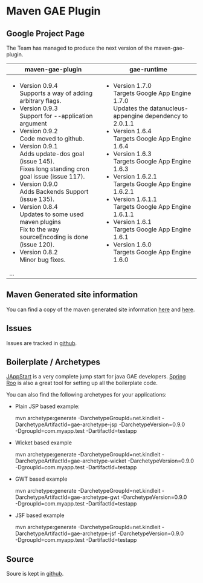 Maven GAE Plugin
================

Google Project Page
-------------------

The Team has managed to produce the next version of the maven-gae-plugin. 

<table>
  <thead>
    <tr><th>maven-gae-plugin</th><th>gae-runtime</th></tr>
  </thead>
  <tbody style="vertical-align:top">
    <tr style="vertical-align:top">
      <td><ul>
 <li>Version 0.9.4<br/>
   Supports a way of adding arbitrary flags.</li>
 <li>Version 0.9.3<br/>
   Support for --application argument</li>
 <li>Version 0.9.2<br/>
   Code moved to github.</li>
 <li>Version 0.9.1<br/>
   Adds update-dos goal (issue 145).<br/>
   Fixes long standing cron goal issue (issue 117).</li>
 <li>Version 0.9.0<br/>
   Adds Backends Support (issue 135).</li>
 <li>Version 0.8.4<br/>
   Updates to some used maven plugins<br/>
   Fix to the way sourceEncoding is done (issue 120).</li>
 <li>Version 0.8.2<br/>
   Minor bug fixes.</li></ul>
...
</td>
<td><ul>
 <li>Version 1.7.0<br/>
   Targets Google App Engine 1.7.0<br/>
   Updates the datanucleus-appengine dependency to 2.0.1.1</li>
 <li>Version 1.6.4<br/>
   Targets Google App Engine 1.6.4</li>
 <li>Version 1.6.3<br/>
   Targets Google App Engine 1.6.3</li>
 <li>Version 1.6.2.1<br/>
   Targets Google App Engine 1.6.2.1</li>
 <li>Version 1.6.1.1<br/>
   Targets Google App Engine 1.6.1.1</li>
 <li>Version 1.6.1<br/>
   Targets Google App Engine 1.6.1</li>
 <li>Version 1.6.0<br/>
   Targets Google App Engine 1.6.0</li>
</ul></td>
</tr>
</tbody>
</table>


Maven Generated site information
--------------------------------

You can find a copy of the maven generated site information [here](http://www.kindleit.net/maven_gae_plugin/) and [here](http://maven-gae-plugin.github.com/maven-gae-plugin/).


Issues
------

Issues are tracked in [github](https://github.com/maven-gae-plugin/maven-gae-plugin/issues).


Boilerplate / Archetypes
------------------------

[JAppStart](http://code.google.com/p/jappstart) is a very complete jump start for java GAE developers. [Spring Roo](http://www.springsource.org/roo) is also a great tool for setting up all the boilerplate code.

You can also find the following archetypes for your applications:
 * Plain JSP based example: 

    mvn archetype:generate -DarchetypeGroupId=net.kindleit -DarchetypeArtifactId=gae-archetype-jsp -DarchetypeVersion=0.9.0 \
        -DgroupId=com.myapp.test -DartifactId=testapp

 * Wicket based example

    mvn archetype:generate -DarchetypeGroupId=net.kindleit -DarchetypeArtifactId=gae-archetype-wicket -DarchetypeVersion=0.9.0 \
        -DgroupId=com.myapp.test -DartifactId=testapp

 * GWT based example

    mvn archetype:generate -DarchetypeGroupId=net.kindleit -DarchetypeArtifactId=gae-archetype-gwt -DarchetypeVersion=0.9.0 \
        -DgroupId=com.myapp.test -DartifactId=testapp


 * JSF based example

    mvn archetype:generate -DarchetypeGroupId=net.kindleit -DarchetypeArtifactId=gae-archetype-jsf -DarchetypeVersion=0.9.0 \
        -DgroupId=com.myapp.test -DartifactId=testapp


Source
------

Soure is kept in [github](https://github.com/maven-gae-plugin/maven-gae-plugin).
